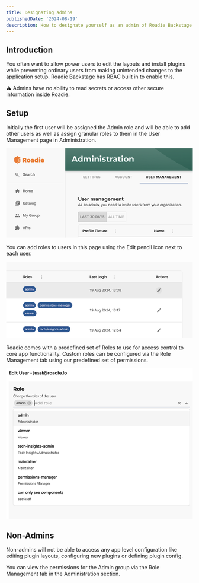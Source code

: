 ```yaml
---
title: Designating admins
publishedDate: '2024-08-19'
description: How to designate yourself as an admin of Roadie Backstage.
---
```


## Introduction

You often want to allow power users to edit the layouts and install plugins while preventing
ordinary users from making unintended changes to the application setup. Roadie Backstage has RBAC built in to enable this.

⚠️  Admins have no ability to read secrets or access other secure information inside Roadie.

## Setup

Initially the first user will be assigned the Admin role and will be able to add other users as well as assign granular roles to them in the User Management page in Administration.

![User management screen](./user-management.png)

You can add roles to users in this page using the Edit pencil icon next to each user.

![Editing roles for a user](./edit-user-roles.png)

Roadie comes with a predefined set of Roles to use for access control to core app functionality. Custom roles can be configured via the Role Management tab using our predefined set of permissions. 

![Adding roles to a user](./add-roles.png)

## Non-Admins

Non-admins will not be able to access any app level configuration like editing plugin layouts, configuring new plugins or defining plugin config. 

You can view the permissions for the Admin group via the Role Management tab in the Administration section. 

